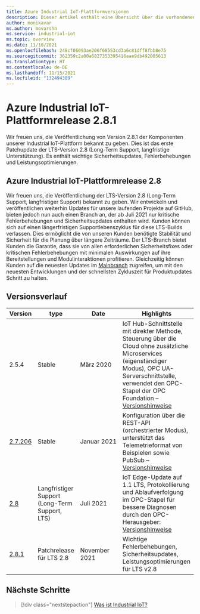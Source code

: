 ```yaml
---
title: Azure Industrial IoT-Plattformversionen
description: Dieser Artikel enthält eine Übersicht über die vorhandenen Versionen der Industrial IoT-Plattform und deren Unterstützung.
author: monikavar
ms.author: movarshn
ms.service: industrial-iot
ms.topic: overview
ms.date: 11/10/2021
ms.openlocfilehash: 248cf06093ae206f68553cd3a6c81dff8fbb8e75
ms.sourcegitcommit: 362359c2a00a6827353395416aae9db492005613
ms.translationtype: HT
ms.contentlocale: de-DE
ms.lasthandoff: 11/15/2021
ms.locfileid: "132494389"
---
```

# <a name="azure-industrial-iot-platform-release-281"></a>Azure Industrial IoT-Plattformrelease 2.8.1
Wir freuen uns, die Veröffentlichung von Version 2.8.1 der Komponenten unserer Industrial IoT-Plattform bekannt zu geben. Dies ist das erste Patchupdate der LTS-Version 2.8 (Long-Term Support, langfristige Unterstützung). Es enthält wichtige Sicherheitsupdates, Fehlerbehebungen und Leistungsoptimierungen.

## <a name="azure-industrial-iot-platform-release-28"></a>Azure Industrial IoT-Plattformrelease 2.8

Wir freuen uns, die Veröffentlichung der LTS-Version 2.8 (Long-Term Support, langfristiger Support) bekannt zu geben. Wir entwickeln und veröffentlichen weiterhin Updates für unsere laufenden Projekte auf GitHub, bieten jedoch nun auch einen Branch an, der ab Juli 2021 nur kritische Fehlerbehebungen und Sicherheitsupdates enthalten wird. Kunden können sich auf einen längerfristigen Supportlebenszyklus für diese LTS-Builds verlassen. Dies ermöglicht die von unseren Kunden benötigte Stabilität und Sicherheit für die Planung über längere Zeiträume. Der LTS-Branch bietet Kunden die Garantie, dass sie von allen erforderlichen Sicherheitsfixes oder kritischen Fehlerbehebungen mit minimalen Auswirkungen auf ihre Bereitstellungen und Modulinteraktionen profitieren.  Gleichzeitig können Kunden auf die neuesten Updates im [Mainbranch](https://github.com/Azure/Industrial-IoT) zugreifen, um mit den neuesten Entwicklungen und der schnellsten Zykluszeit für Produktupdates Schritt zu halten. 

## <a name="version-history"></a>Versionsverlauf 

|Version      |type                   |Date         |Highlights                             |
|-------------|-----------------------|-------------|---------------------------------------|
|2.5.4        |Stable                 |März 2020   |IoT Hub-Schnittstelle mit direkter Methode, Steuerung über die Cloud ohne zusätzliche Microservices (eigenständiger Modus), OPC UA-Serverschnittstelle, verwendet den OPC-Stapel der OPC Foundation – [Versionshinweise](https://github.com/Azure/Industrial-IoT/releases/tag/2.5.4)|
|[2.7.206](https://github.com/Azure/Industrial-IoT/tree/release/2.7.206)      |Stable                 |Januar 2021 |Konfiguration über die REST-API (orchestrierter Modus), unterstützt das Telemetrieformat von Beispielen sowie PubSub – [Versionshinweise](https://github.com/Azure/Industrial-IoT/releases/tag/2.7.206)|
|[2.8](https://github.com/Azure/Industrial-IoT/tree/2.8.0)        |Langfristiger Support (Long-Term Support, LTS)|Juli 2021    |IoT Edge-Update auf 1.1 LTS, Protokollierung und Ablaufverfolgung im OPC-Stapel für bessere Diagnosen durch den OPC-Herausgeber: [Versionshinweise](https://github.com/Azure/Industrial-IoT/releases/tag/2.8.0)|
|[2.8.1](https://github.com/Azure/Industrial-IoT/tree/2.8.1)        |Patchrelease für LTS 2.8|November 2021    |Wichtige Fehlerbehebungen, Sicherheitsupdates, Leistungsoptimierungen für LTS v2.8|

## <a name="next-steps"></a>Nächste Schritte

> [!div class="nextstepaction"]
> [Was ist Industrial IoT?](overview-what-is-industrial-iot.md)
